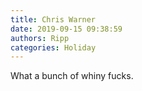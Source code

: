 ```yaml
---
title: Chris Warner
date: 2019-09-15 09:38:59
authors: Ripp
categories: Holiday
---
```


 What a bunch of whiny fucks.